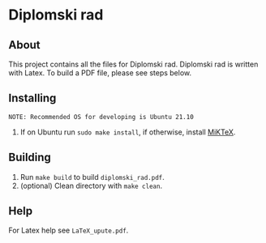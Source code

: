 # Diplomski rad

## About
This project contains all the files for Diplomski rad. Diplomski rad is written with Latex. To build a PDF file, please see steps below.

## Installing
```
NOTE: Recommended OS for developing is Ubuntu 21.10
```
1. If on Ubuntu run `sudo make install`, if otherwise, install [MiKTeX](https://miktex.org/).

## Building
1. Run `make build` to build `diplomski_rad.pdf`.
2. (optional) Clean directory with `make clean`.

## Help
For Latex help see `LaTeX_upute.pdf`.
